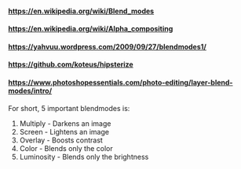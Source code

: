 #### https://en.wikipedia.org/wiki/Blend_modes
#### https://en.wikipedia.org/wiki/Alpha_compositing
#### https://yahvuu.wordpress.com/2009/09/27/blendmodes1/
#### https://github.com/koteus/hipsterize
#### https://www.photoshopessentials.com/photo-editing/layer-blend-modes/intro/
For short, 5 important blendmodes is:
1. Multiply - Darkens an image
2. Screen - Lightens an image
3. Overlay - Boosts contrast
4. Color - Blends only the color
5. Luminosity - Blends only the brightness
